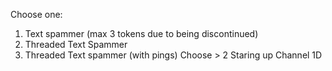Choose one:
1. Text spammer (max 3 tokens due to being discontinued)
2. Threaded Text Spammer
3. Threaded Text spammer (with pings)
Choose > 2
Staring up
Channel 1D

